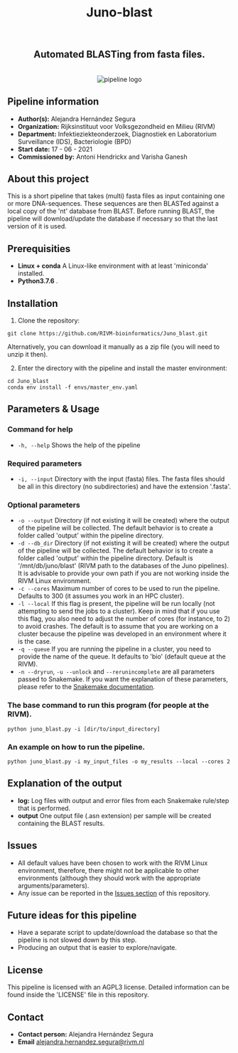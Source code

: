 <div align="center">
    <h1>Juno-blast</h1>
    <br />
    <h2>Automated BLASTing from fasta files.</h2>
    <br />
    <img src="https://via.placeholder.com/150" alt="pipeline logo">
</div>

## Pipeline information

* **Author(s):**            Alejandra Hernández Segura
* **Organization:**         Rijksinstituut voor Volksgezondheid en Milieu (RIVM)
* **Department:**           Infektieziekteonderzoek, Diagnostiek en Laboratorium Surveillance (IDS), Bacteriologie (BPD)
* **Start date:**           17 - 06 - 2021
* **Commissioned by:**      Antoni Hendrickx and Varisha Ganesh

## About this project

This is a short pipeline that takes (multi) fasta files as input containing one or more DNA-sequences. These sequences are then BLASTed against a local copy of the 'nt' database from BLAST. Before running BLAST, the pipeline will download/update the database if necessary so that the last version of it is used. 

## Prerequisities

* **Linux + conda** A Linux-like environment with at least 'miniconda' installed. 
* **Python3.7.6** .


## Installation

1. Clone the repository:

```
git clone https://github.com/RIVM-bioinformatics/Juno_blast.git
```
Alternatively, you can download it manually as a zip file (you will need to unzip it then).

2. Enter the directory with the pipeline and install the master environment:

```
cd Juno_blast
conda env install -f envs/master_env.yaml
```

## Parameters & Usage

### Command for help

* ```-h, --help``` Shows the help of the pipeline

### Required parameters

* ```-i, --input``` Directory with the input (fasta) files. The fasta files should be all in this directory (no subdirectories) and have the extension '.fasta'. 

### Optional parameters

* ```-o --output``` Directory (if not existing it will be created) where the output of the pipeline will be collected. The default behavior is to create a folder called 'output' within the pipeline directory. 
* ```-d --db_dir``` Directory (if not existing it will be created) where the output of the pipeline will be collected. The default behavior is to create a folder called 'output' within the pipeline directory. Default is '/mnt/db/juno/blast' (RIVM path to the databases of the Juno pipelines). It is advisable to provide your own path if you are not working inside the RIVM Linux environment.
* ```-c --cores```  Maximum number of cores to be used to run the pipeline. Defaults to 300 (it assumes you work in an HPC cluster).
* ```-l --local```  If this flag is present, the pipeline will be run locally (not attempting to send the jobs to a cluster). Keep in mind that if you use this flag, you also need to adjust the number of cores (for instance, to 2) to avoid crashes. The default is to assume that you are working on a cluster because the pipeline was developed in an environment where it is the case.
* ```-q --queue```  If you are running the pipeline in a cluster, you need to provide the name of the queue. It defaults to 'bio' (default queue at the RIVM). 
* ```-n --dryrun```, ```-u --unlock``` and ```--rerunincomplete``` are all parameters passed to Snakemake. If you want the explanation of these parameters, please refer to the [Snakemake documentation](https://snakemake.readthedocs.io/en/stable/).


### The base command to run this program (for people at the RIVM). 

```
python juno_blast.py -i [dir/to/input_directory]
```

### An example on how to run the pipeline.

```
python juno_blast.py -i my_input_files -o my_results --local --cores 2
```

## Explanation of the output

* **log:** Log files with output and error files from each Snakemake rule/step that is performed. 
* **output** One output file (.asn extension) per sample will be created containing the BLAST results.

## Issues  

* All default values have been chosen to work with the RIVM Linux environment, therefore, there might not be applicable to other environments (although they should work with the appropriate arguments/parameters).
* Any issue can be reported in the [Issues section](https://github.com/RIVM-bioinformatics/Juno_blast/issues) of this repository.

## Future ideas for this pipeline

* Have a separate script to update/download the database so that the pipeline is not slowed down by this step.  
* Producing an output that is easier to explore/navigate. 

## License
This pipeline is licensed with an AGPL3 license. Detailed information can be found inside the 'LICENSE' file in this repository.

## Contact
* **Contact person:**       Alejandra Hernández Segura
* **Email**                 alejandra.hernandez.segura@rivm.nl
